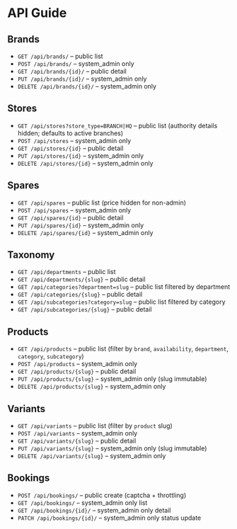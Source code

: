 # API Guide

## Brands
- `GET /api/brands/` – public list
- `POST /api/brands/` – system_admin only
- `GET /api/brands/{id}/` – public detail
- `PUT /api/brands/{id}/` – system_admin only
- `DELETE /api/brands/{id}/` – system_admin only

## Stores
- `GET /api/stores?store_type=BRANCH|HQ` – public list (authority details hidden; defaults to active branches)
- `POST /api/stores` – system_admin only
- `GET /api/stores/{id}` – public detail
- `PUT /api/stores/{id}` – system_admin only
- `DELETE /api/stores/{id}` – system_admin only

## Spares
- `GET /api/spares` – public list (price hidden for non-admin)
- `POST /api/spares` – system_admin only
- `GET /api/spares/{id}` – public detail
- `PUT /api/spares/{id}` – system_admin only
- `DELETE /api/spares/{id}` – system_admin only

## Taxonomy
- `GET /api/departments` – public list
- `GET /api/departments/{slug}` – public detail
- `GET /api/categories?department=slug` – public list filtered by department
- `GET /api/categories/{slug}` – public detail
- `GET /api/subcategories?category=slug` – public list filtered by category
- `GET /api/subcategories/{slug}` – public detail

## Products
- `GET /api/products` – public list (filter by `brand`, `availability`, `department`, `category`, `subcategory`)
- `POST /api/products` – system_admin only
- `GET /api/products/{slug}` – public detail
- `PUT /api/products/{slug}` – system_admin only (slug immutable)
- `DELETE /api/products/{slug}` – system_admin only

## Variants
- `GET /api/variants` – public list (filter by `product` slug)
- `POST /api/variants` – system_admin only
- `GET /api/variants/{slug}` – public detail
- `PUT /api/variants/{slug}` – system_admin only (slug immutable)
- `DELETE /api/variants/{slug}` – system_admin only


## Bookings
- `POST /api/bookings/` – public create (captcha + throttling)
- `GET /api/bookings/` – system_admin only list
- `GET /api/bookings/{id}/` – system_admin only detail
- `PATCH /api/bookings/{id}/` – system_admin only status update
